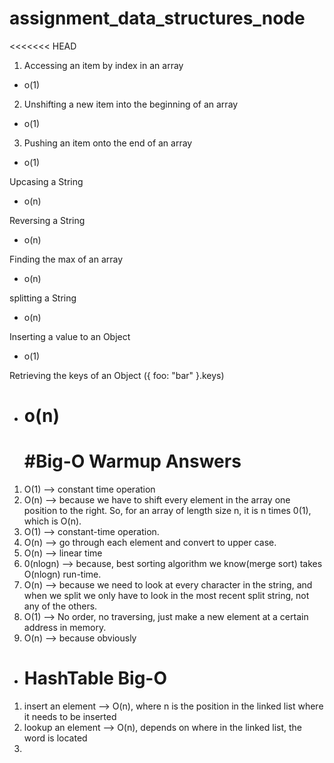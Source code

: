 # assignment_data_structures_node

<<<<<<< HEAD

1. Accessing an item by index in an array

* o(1)

2. Unshifting a new item into the beginning of an array

* o(1)

3. Pushing an item onto the end of an array

* o(1)

Upcasing a String

* o(n)

Reversing a String

* o(n)

Finding the max of an array

* o(n)

splitting a String

* o(n)

Inserting a value to an Object

* o(1)

Retrieving the keys of an Object ({ foo: "bar" }.keys)

* # o(n)
  # #Big-O Warmup Answers

1. O(1) --> constant time operation
2. O(n) --> because we have to shift every element in the array one position to
   the right. So, for an array of length size n, it is n times 0(1), which is
   O(n).
3. O(1) --> constant-time operation.
4. O(n) --> go through each element and convert to upper case.
5. O(n) --> linear time
6. 0(nlogn) --> because, best sorting algorithm we know(merge sort) takes
   O(nlogn) run-time.
7. O(n) --> because we need to look at every character in the string, and when
   we split we only have to look in the most recent split string, not any of the
   others.
8. O(1) --> No order, no traversing, just make a new element at a certain
   address in memory.
9. O(n) --> because obviously

* # HashTable Big-O

1. insert an element --> O(n), where n is the position in the linked list where
   it needs to be inserted
2. lookup an element --> O(n), depends on where in the linked list, the word is
   located
3.

